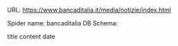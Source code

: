 URL: https://www.bancaditalia.it/media/notizie/index.html

Spider name: bancaditalia
DB Schema:

title
content
date